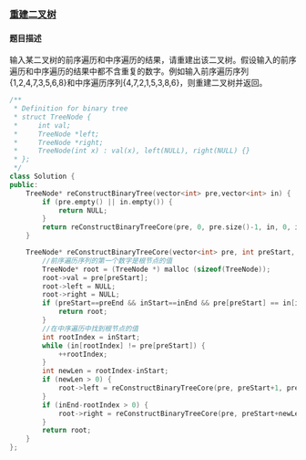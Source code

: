 ### [重建二叉树](https://www.nowcoder.com/practice/8a19cbe657394eeaac2f6ea9b0f6fcf6?tpId=13&tqId=11157&tPage=1&rp=1&ru=/ta/coding-interviews&qru=/ta/coding-interviews/question-ranking)
#### 题目描述
输入某二叉树的前序遍历和中序遍历的结果，请重建出该二叉树。假设输入的前序遍历和中序遍历的结果中都不含重复的数字。例如输入前序遍历序列{1,2,4,7,3,5,6,8}和中序遍历序列{4,7,2,1,5,3,8,6}，则重建二叉树并返回。
```c++
/**
 * Definition for binary tree
 * struct TreeNode {
 *     int val;
 *     TreeNode *left;
 *     TreeNode *right;
 *     TreeNode(int x) : val(x), left(NULL), right(NULL) {}
 * };
 */
class Solution {
public:
    TreeNode* reConstructBinaryTree(vector<int> pre,vector<int> in) {
        if (pre.empty() || in.empty()) {
            return NULL;
        }
        return reConstructBinaryTreeCore(pre, 0, pre.size()-1, in, 0, in.size()-1);
    }

    TreeNode* reConstructBinaryTreeCore(vector<int> pre, int preStart, int preEnd, vector<int> in, int inStart, int inEnd) {
        //前序遍历序列的第一个数字是根节点的值
        TreeNode* root = (TreeNode *) malloc (sizeof(TreeNode));
        root->val = pre[preStart];
        root->left = NULL;
        root->right = NULL;
        if (preStart==preEnd && inStart==inEnd && pre[preStart] == in[inStart]) {
            return root;
        }
        //在中序遍历中找到根节点的值
        int rootIndex = inStart;
        while (in[rootIndex] != pre[preStart]) {
            ++rootIndex;
        }
        int newLen = rootIndex-inStart;
        if (newLen > 0) {
            root->left = reConstructBinaryTreeCore(pre, preStart+1, preStart+newLen, in, inStart, rootIndex-1);
        }
        if (inEnd-rootIndex > 0) {
            root->right = reConstructBinaryTreeCore(pre, preStart+newLen+1, preEnd, in, rootIndex+1, inEnd);
        }
        return root;
    }
};
```